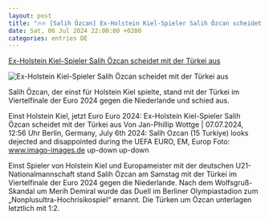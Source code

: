 ```yaml
---
layout: post
title: "🔥🔥 [Salih Özcan] Ex-Holstein Kiel-Spieler Salih Özcan scheidet mit der Türkei aus"
date: Sat, 06 Jul 2024 22:00:00 +0200
categories: entries DE
---
```

[Ex-Holstein Kiel-Spieler Salih Özcan scheidet mit der Türkei aus](https://www.shz.de/sport/fussball/em-2024/artikel/ex-holstein-kiel-spieler-salih-oezcan-scheidet-mit-der-tuerkei-aus-47377934)

![Ex-Holstein Kiel-Spieler Salih Özcan scheidet mit der Türkei aus](https://images.noz-mhn.de/img/47377906/crop/cbase_16_9-w1200/526387285/417774128/imago1047201987h.jpg)

Salih Özcan, der einst für Holstein Kiel spielte, stand mit der Türkei im Viertelfinale der Euro 2024 gegen die Niederlande und schied aus.

Einst Holstein Kiel, jetzt Euro Euro 2024: Ex-Holstein Kiel-Spieler Salih Özcan scheidet mit der Türkei aus Von Jan-Phillip Wottge | 07.07.2024, 12:56 Uhr Berlin, Germany, July 6th 2024: Salih Ozcan (15 Turkiye) looks dejected and disappointed during the UEFA EURO, EM, Europ Foto: www.imago-images.de up-down up-down

Einst Spieler von Holstein Kiel und Europameister mit der deutschen U21-Nationalmannschaft stand Salih Özcan am Samstag mit der Türkei im Viertelfinale der Euro 2024 gegen die Niederlande. Nach dem Wolfsgruß-Skandal um Merih Demiral wurde das Duell im Berliner Olympiastadion zum „Nonplusultra-Hochrisikospiel“ ernannt. Die Türken um Özcan unterlagen letztlich mit 1:2.

